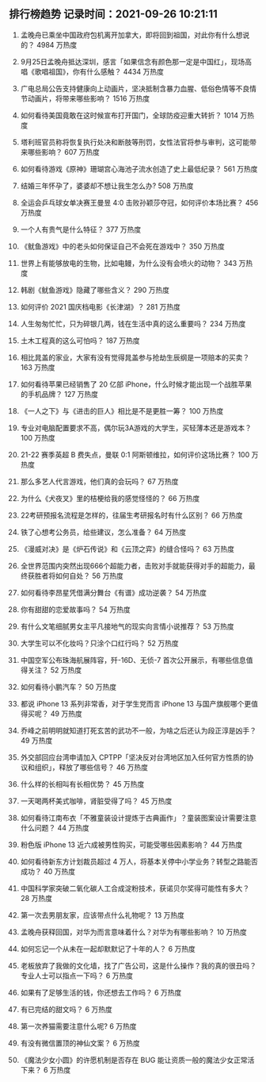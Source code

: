 
## 排行榜趋势 记录时间：2021-09-26 10:21:11
  
  1. 孟晚舟已乘坐中国政府包机离开加拿大，即将回到祖国，对此你有什么想说的？ 4984 万热度
    
  2. 9月25日孟晚舟抵达深圳，感言「如果信念有颜色那一定是中国红」，现场高唱《歌唱祖国》，你有什么感触？ 4434 万热度
    
  3. 广电总局公告支持健康向上动画片，坚决抵制含暴力血腥、低俗色情等不良情节动画片，将带来哪些影响？ 1516 万热度
    
  4. 如何看待美国竟敢在这时候宣布打开国门，全球防疫迎重大转折？ 1014 万热度
    
  5. 塔利班官员称将恢复执行处决和断肢等刑罚，女性法官将参与审判，这可能带来哪些影响？ 607 万热度
    
  6. 如何看待游戏《原神》珊瑚宫心海池子流水创造了史上最低纪录？ 561 万热度
    
  7. 结婚三年怀孕了，婆婆却不想让我生怎么办? 508 万热度
    
  8. 全运会乒乓球女单决赛王曼昱 4:0 击败孙颖莎夺冠，如何评价本场比赛？ 456 万热度
    
  9. 一个人有贵气是什么特征？ 377 万热度
    
  10. 《鱿鱼游戏》中的老头如何保证自己不会死在游戏中？ 350 万热度
    
  11. 世界上有能够放电的生物，比如电鳗，为什么没有会喷火的动物？ 343 万热度
    
  12. 韩剧《鱿鱼游戏》隐藏了哪些含义？ 290 万热度
    
  13. 如何评价 2021 国庆档电影《长津湖》？ 281 万热度
    
  14. 人生匆匆忙忙，只为碎银几两，钱在生活中真的这么重要吗？ 234 万热度
    
  15. 土木工程真的这么可怕吗？ 187 万热度
    
  16. 相比晁盖的家业，大家有没有觉得晁盖参与抢劫生辰纲是一项赔本的买卖？ 163 万热度
    
  17. 如何看待苹果已经销售了 20 亿部 iPhone，什么时候才能出现一个战胜苹果的手机品牌？ 127 万热度
    
  18. 《一人之下》与《进击的巨人》相比是不是更胜一筹？ 100 万热度
    
  19. 专业对电脑配置要求不高，偶尔玩3A游戏的大学生，买轻薄本还是游戏本？ 100 万热度
    
  20. 21-22 赛季英超 B 费失点，曼联 0:1 阿斯顿维拉，如何评价这场比赛？ 100 万热度
    
  21. 那么多艺人代言游戏，他们真的会玩吗？ 67 万热度
    
  22. 为什么《犬夜叉》里的桔梗给我的感觉怪怪的？ 66 万热度
    
  23. 22考研预报名流程是怎样的，往届生考研报名时有什么区别？ 66 万热度
    
  24. 铁了心想考公务员，给些建议，怎么准备？ 64 万热度
    
  25. 《漫威对决》是《炉石传说》和《云顶之弈》的缝合怪吗？ 63 万热度
    
  26. 全世界范围内突然出现666个超能力者，击败对手就能获得对手的超能力，最终获胜者将如何自处？ 56 万热度
    
  27. 如何看待李昂星凭借满分舞台《有谱》成功逆袭？ 54 万热度
    
  28. 你有甜甜的恋爱故事吗？ 54 万热度
    
  29. 有什么文笔细腻男女主平凡接地气的现实向言情小说推荐？ 53 万热度
    
  30. 大学生可以不化妆吗？只涂个口红行吗？ 52 万热度
    
  31. 中国空军公布珠海航展阵容，歼-16D、无侦-7 首次公开展示，有哪些信息值得关注？ 52 万热度
    
  32. 如何看待小鹏汽车？ 50 万热度
    
  33. 都说 iPhone 13 系列非常香，对于学生党而言 iPhone 13 与国产旗舰哪个更值得买呢？ 49 万热度
    
  34. 乔峰之前明明就知道打死玄苦的武功不一般，为啥之后还认为段正淳是凶手？ 49 万热度
    
  35. 外交部回应台湾申请加入 CPTPP「坚决反对台湾地区加入任何官方性质的协议和组织」，释放了哪些信号？ 46 万热度
    
  36. 什么样的长相叫有长相优势？ 45 万热度
    
  37. 一天喝两杯美式咖啡，肾脏受得了吗？ 45 万热度
    
  38. 如何看待江南布衣「不雅童装设计提炼于古典画作」？童装图案设计需要注意什么问题？ 44 万热度
    
  39. 粉色版 iPhone 13 近六成被男性购买，可能受哪些因素影响？ 44 万热度
    
  40. 如何看待新东方计划裁员超过 4 万人，将基本关停中小学业务？转型之路能否成功？ 40 万热度
    
  41. 中国科学家突破二氧化碳人工合成淀粉技术，获诺贝尔奖得可能性有多大？ 28 万热度
    
  42. 第一次去男朋友家，应该带点什么礼物呢？ 13 万热度
    
  43. 孟晚舟获释回国，对华为而言意味着什么？对华为有哪些影响？ 10 万热度
    
  44. 如何忘记一个从未在一起却默默记了十年的人？ 6 万热度
    
  45. 老板放弃了我做的文化墙，找了广告公司，这是什么操作？我的真的很丑吗？专业人士可以指点一下吗？ 6 万热度
    
  46. 如果有了足够生活的钱，你还想去工作吗？ 6 万热度
    
  47. 有已完结的甜文吗？ 6 万热度
    
  48. 第一次养猫需要注意什么呢? 6 万热度
    
  49. 有没有微信置顶的神仙文案？ 6 万热度
    
  50. 《魔法少女小圆》的许愿机制是否存在 BUG 能让资质一般的魔法少女正常活下来？ 6 万热度
    